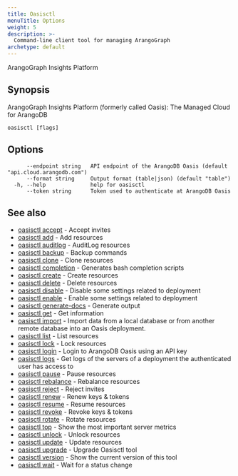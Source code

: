 ```yaml
---
title: Oasisctl
menuTitle: Options
weight: 5
description: >-
  Command-line client tool for managing ArangoGraph
archetype: default
---
```

ArangoGraph Insights Platform

## Synopsis

ArangoGraph Insights Platform (formerly called Oasis): The Managed Cloud for ArangoDB

```
oasisctl [flags]
```

## Options

```
      --endpoint string   API endpoint of the ArangoDB Oasis (default "api.cloud.arangodb.com")
      --format string     Output format (table|json) (default "table")
  -h, --help              help for oasisctl
      --token string      Token used to authenticate at ArangoDB Oasis
```

## See also

* [oasisctl accept](accept/_index.md)	 - Accept invites
* [oasisctl add](add/_index.md)	 - Add resources
* [oasisctl auditlog](auditlog/_index.md)	 - AuditLog resources
* [oasisctl backup](backup/_index.md)	 - Backup commands
* [oasisctl clone](clone/_index.md)	 - Clone resources
* [oasisctl completion](completion.md)	 - Generates bash completion scripts
* [oasisctl create](create/_index.md)	 - Create resources
* [oasisctl delete](delete/_index.md)	 - Delete resources
* [oasisctl disable](disable/_index.md)	 - Disable some settings related to deployment
* [oasisctl enable](enable/_index.md)	 - Enable some settings related to deployment
* [oasisctl generate-docs](generate-docs.md)	 - Generate output
* [oasisctl get](get/_index.md)	 - Get information
* [oasisctl import](import.md)	 - Import data from a local database or from another remote database into an Oasis deployment.
* [oasisctl list](list/_index.md)	 - List resources
* [oasisctl lock](lock/_index.md)	 - Lock resources
* [oasisctl login](login.md)	 - Login to ArangoDB Oasis using an API key
* [oasisctl logs](logs.md)	 - Get logs of the servers of a deployment the authenticated user has access to
* [oasisctl pause](pause/_index.md)	 - Pause resources
* [oasisctl rebalance](rebalance/_index.md)	 - Rebalance resources
* [oasisctl reject](reject/_index.md)	 - Reject invites
* [oasisctl renew](renew/_index.md)	 - Renew keys & tokens
* [oasisctl resume](resume/_index.md)	 - Resume resources
* [oasisctl revoke](revoke/_index.md)	 - Revoke keys & tokens
* [oasisctl rotate](rotate/_index.md)	 - Rotate resources
* [oasisctl top](top.md)	 - Show the most important server metrics
* [oasisctl unlock](unlock/_index.md)	 - Unlock resources
* [oasisctl update](update/_index.md)	 - Update resources
* [oasisctl upgrade](upgrade.md)	 - Upgrade Oasisctl tool
* [oasisctl version](version.md)	 - Show the current version of this tool
* [oasisctl wait](wait/_index.md)	 - Wait for a status change

